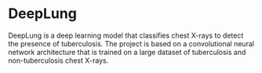 # DeepLung
DeepLung is a deep learning model that classifies chest X-rays to detect the presence of tuberculosis. The project is based on a convolutional neural network architecture that is trained on a large dataset of tuberculosis and non-tuberculosis chest X-rays.